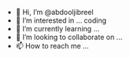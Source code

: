 - 👋 Hi, I’m @abdooljibreel
- 👀 I’m interested in ... coding
- 🌱 I’m currently learning ...
- 💞️ I’m looking to collaborate on ...
- 📫 How to reach me ...

<!---
abdooljibreel/abdooljibreel is a ✨ special ✨ repository because its `README.md` (this file) appears on your GitHub profile.
You can click the Preview link to take a look at your changes.
--->
